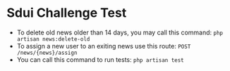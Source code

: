 # Sdui Challenge Test
- To delete old news older than 14 days, you may call this command:
```php artisan news:delete-old```
- To assign a new user to an exiting news use this route:
```POST /news/{news}/assign```
- You can call this command to run tests:
```php artisan test```
